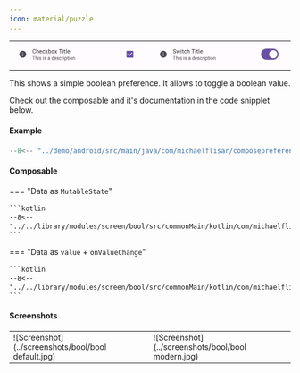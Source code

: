 ```yaml
---
icon: material/puzzle
---
```


|                                                  |                                                  |
|--------------------------------------------------|--------------------------------------------------|
| ![Screenshot](../screenshots/previews/bool1.jpg) | ![Screenshot](../screenshots/previews/bool2.jpg) |

This shows a simple boolean preference. It allows to toggle a boolean value.

Check out the composable and it's documentation in the code snipplet below.

#### Example

```kotlin
--8<-- "../demo/android/src/main/java/com/michaelflisar/composepreferences/demo/demos/PrefScreenDemo.kt:demo-bool"
```

#### Composable

=== "Data as `MutableState`"

    ```kotlin
    --8<-- "../../library/modules/screen/bool/src/commonMain/kotlin/com/michaelflisar/composepreferences/screen/bool/PreferenceBool.kt:constructor"
    ```

=== "Data as `value` + `onValueChange`"

    ```kotlin
    --8<-- "../../library/modules/screen/bool/src/commonMain/kotlin/com/michaelflisar/composepreferences/screen/bool/PreferenceBool.kt:constructor2"
    ```

#### Screenshots

|                                                     |                                                    |
|-----------------------------------------------------|----------------------------------------------------|
| ![Screenshot](../screenshots/bool/bool default.jpg) | ![Screenshot](../screenshots/bool/bool modern.jpg) |